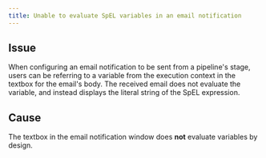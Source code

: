 ```yaml
---
title: Unable to evaluate SpEL variables in an email notification
---
```


## Issue
When configuring an email notification to be sent from a pipeline's stage, users can be referring to a variable from the execution context in the textbox for the email's body.
The received email does not evaluate the variable, and instead displays the literal string of the SpEL expression.

## Cause
The textbox in the email notification window does **not** evaluate variables by design.

